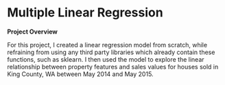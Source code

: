 # Multiple Linear Regression

**Project Overview**

For this project, I created a linear regression model from scratch, while refraining from using any third party libraries which already contain these functions, such as sklearn. I then used the model to explore the linear relationship between property features and sales values for houses sold in King County, WA between May 2014 and May 2015.
